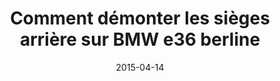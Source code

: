 ---
layout: post
title:  " Comment démonter les sièges arrière sur BMW e36 berline "
description: 
tags: tuto, comment, demonter, sieges, banquette, arriere, bmw, e36,
date: 2015-04-14
img: generic-video.jpg
categories: BMW	
modele: ---> E36
video: 3hIW2KB-kaI
t_time: 20 minutes
t_difficulty: débutant
t_saving: économisez 30€ minimum
---